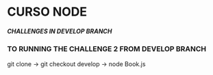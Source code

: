 # CURSO NODE

##### CHALLENGES IN DEVELOP BRANCH

### TO RUNNING THE CHALLENGE 2 FROM DEVELOP BRANCH

git clone -> git checkout develop -> node Book.js
